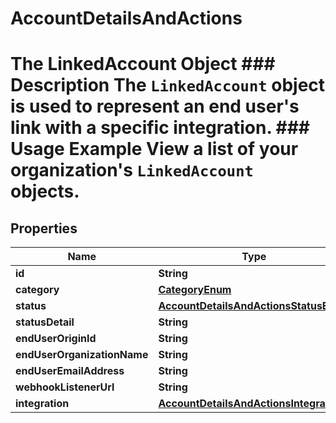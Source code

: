 

# AccountDetailsAndActions

# The LinkedAccount Object ### Description The `LinkedAccount` object is used to represent an end user's link with a specific integration.  ### Usage Example View a list of your organization's `LinkedAccount` objects.

## Properties

Name | Type | Description | Notes
------------ | ------------- | ------------- | -------------
**id** | **String** |  | 
**category** | [**CategoryEnum**](CategoryEnum.md) |  |  [optional]
**status** | [**AccountDetailsAndActionsStatusEnum**](AccountDetailsAndActionsStatusEnum.md) |  | 
**statusDetail** | **String** |  |  [optional]
**endUserOriginId** | **String** |  |  [optional]
**endUserOrganizationName** | **String** |  | 
**endUserEmailAddress** | **String** |  | 
**webhookListenerUrl** | **String** |  | 
**integration** | [**AccountDetailsAndActionsIntegration**](AccountDetailsAndActionsIntegration.md) |  |  [optional]



